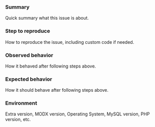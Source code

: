 ### Summary
Quick summary what this issue is about.

### Step to reproduce
How to reproduce the issue, including custom code if needed.

### Observed behavior
How it behaved after following steps above.

### Expected behavior
How it should behave after following steps above.

### Environment
Extra version, MODX version, Operating System, MySQL version, PHP version, etc.
